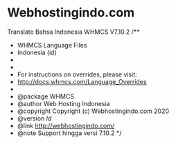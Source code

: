 # Webhostingindo.com
Translate Bahsa Indonesia WHMCS V7.10.2
/**
 * WHMCS Language Files
 * Indonesia (id)
 *
 *
 * For instructions on overrides, please visit:
 * http://docs.whmcs.com/Language_Overrides
 *
 * @package    WHMCS
 * @author     Web Hosting Indonesia
 * @copyright  Copyright (c) Webhostingindo.com 2020
 * @version    $Id$
 * @link       http://webhostingindo.com/
 * @note       Support hingga versi 7.10.2
 */
